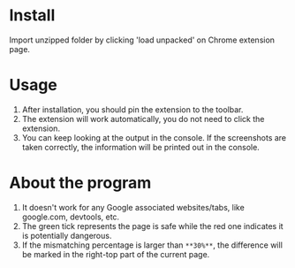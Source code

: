 # Install
Import unzipped folder by clicking 'load unpacked' on Chrome extension page.

# Usage
1. After installation, you should pin the extension to the toolbar.  
2. The extension will work automatically, you do not need to click the extension.  
3. You can keep looking at the output in the console. If the screenshots are taken correctly, the information will be printed out in the console.  

# About the program
1. It doesn't work for any Google associated websites/tabs, like google.com, devtools, etc.  
2. The green tick represents the page is safe while the red one indicates it is potentially dangerous.  
3. If the mismatching percentage is larger than `**30%**`, the difference will be marked in the right-top part of the current page.

